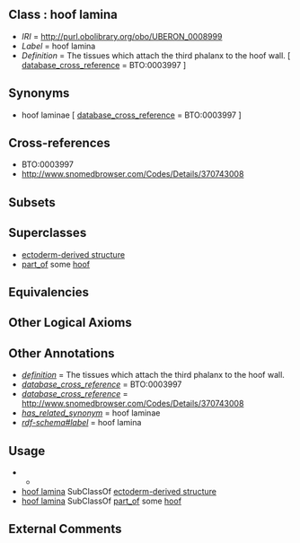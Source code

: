 
## Class : hoof lamina

 * *IRI* = http://purl.obolibrary.org/obo/UBERON_0008999
 * *Label* = hoof lamina
 * *Definition* = The tissues which attach the third phalanx to the hoof wall. [ [database_cross_reference](../../ef/oboInOwl#hasDbXref.md) = BTO:0003997 ]

## Synonyms

 * hoof laminae [ [database_cross_reference](../../ef/oboInOwl#hasDbXref.md) = BTO:0003997 ]

## Cross-references

 * BTO:0003997
 * http://www.snomedbrowser.com/Codes/Details/370743008

## Subsets


## Superclasses

 * [ectoderm-derived structure](../../UBERON/21/UBERON_0004121.md)
 * [part_of](../../BFO/50/BFO_0000050.md) some [hoof](../../UBERON/63/UBERON_0008963.md)

## Equivalencies


## Other Logical Axioms


## Other Annotations

 * *[definition](../../IAO/15/IAO_0000115.md)* = The tissues which attach the third phalanx to the hoof wall.
 * *[database_cross_reference](../../ef/oboInOwl#hasDbXref.md)* = BTO:0003997
 * *[database_cross_reference](../../ef/oboInOwl#hasDbXref.md)* = http://www.snomedbrowser.com/Codes/Details/370743008
 * *[has_related_synonym](../../ym/oboInOwl#hasRelatedSynonym.md)* = hoof laminae
 * *[rdf-schema#label](../../el/rdf-schema#label.md)* = hoof lamina

## Usage

 * -
 * [hoof lamina](../../UBERON/99/UBERON_0008999.md) SubClassOf [ectoderm-derived structure](../../UBERON/21/UBERON_0004121.md)
 * [hoof lamina](../../UBERON/99/UBERON_0008999.md) SubClassOf [part_of](../../BFO/50/BFO_0000050.md) some [hoof](../../UBERON/63/UBERON_0008963.md)

## External Comments

